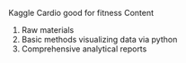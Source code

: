 Kaggle 
Cardio good for fitness
Content
1. Raw materials
2. Basic methods visualizing data via python
3. Comprehensive analytical reports
